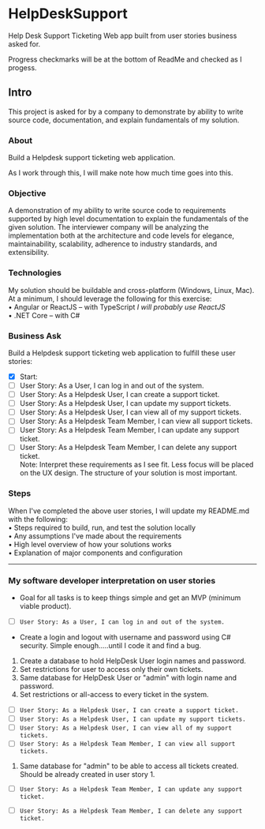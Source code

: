 # HelpDeskSupport
<p>Help Desk Support Ticketing Web app built from user stories business asked for.</p>
<p> Progress checkmarks will be at the bottom of ReadMe and checked as I progess.</p>

## Intro
<p>  This project is asked for by a company to demonstrate by ability to write source code, documentation, and explain fundamentals of my solution. </p>

### About
<p>  Build a Helpdesk support ticketing web application.</p>
<p>  As I work through this, I will make note how much time goes into this.</p>

### Objective
A demonstration of my ability to write source code to requirements supported by high level documentation to explain the fundamentals of the given solution. The interviewer company will be analyzing the implementation both at the architecture and code levels for elegance, maintainability, scalability, adherence to industry standards, and extensibility.

### Technologies
My solution should be buildable and cross-platform (Windows, Linux, Mac). At a minimum, I should leverage the following for this exercise:<br/>
• Angular or ReactJS – with TypeScript <i>I will probably use ReactJS</i><br/>
• .NET Core – with C#<br/>

### Business Ask
Build a Helpdesk support ticketing web application to fulfill these user stories:<br/>
- [X] Start:
- [ ] User Story: As a User, I can log in and out of the system.<br/>
- [ ] User Story: As a Helpdesk User, I can create a support ticket.<br/>
- [ ] User Story: As a Helpdesk User, I can update my support tickets.<br/>
- [ ] User Story: As a Helpdesk User, I can view all of my support tickets.<br/>
- [ ] User Story: As a Helpdesk Team Member, I can view all support tickets.<br/>
- [ ] User Story: As a Helpdesk Team Member, I can update any support ticket.<br/>
- [ ] User Story: As a Helpdesk Team Member, I can delete any support ticket.<br/>
Note: Interpret these requirements as I see fit. Less focus will be placed on the UX design. The structure of your solution is most important.<br/>

### Steps
When I've completed the above user stories, I will update my README.md with the following:<br/>
• Steps required to build, run, and test the solution locally<br/>
• Any assumptions I've made about the requirements<br/>
• High level overview of how your solutions works<br/>
• Explanation of major components and configuration<br/>

---
### My software developer interpretation on user stories
* Goal for all tasks is to keep things simple and get an MVP (minimum viable product).
- [ ] `User Story: As a User, I can log in and out of the system.`<br/>
- Create a login and logout with username and password using C# security.  Simple enough.....until I code it and find a bug. 
1. Create a database to hold HelpDesk User login names and password.
2. Set restrictions for user to access only their own tickets.
3. Same database for HelpDesk User or "admin" with login name and password.
4. Set restrictions or all-access to every ticket in the system.
- [ ] `User Story: As a Helpdesk User, I can create a support ticket.`<br/>
- [ ] `User Story: As a Helpdesk User, I can update my support tickets.`<br/>
- [ ] `User Story: As a Helpdesk User, I can view all of my support tickets.`<br/>
- [ ] `User Story: As a Helpdesk Team Member, I can view all support tickets.`<br/>
1. Same database for "admin" to be able to access all tickets created.  Should be already created in user story 1.
- [ ] `User Story: As a Helpdesk Team Member, I can update any support ticket.`<br/>
- [ ] `User Story: As a Helpdesk Team Member, I can delete any support ticket.`<br/>


